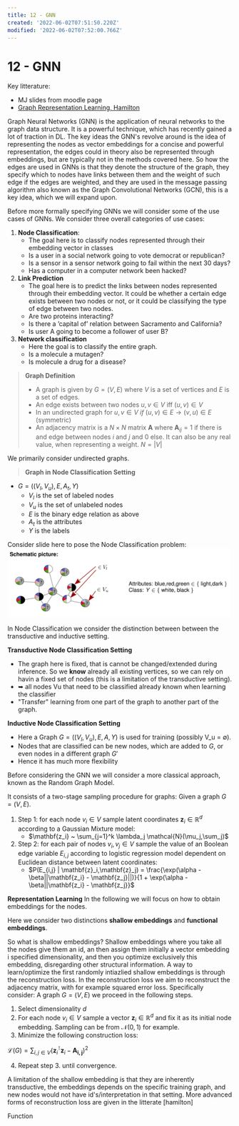```yaml
---
title: 12 - GNN
created: '2022-06-02T07:51:50.220Z'
modified: '2022-06-02T07:52:00.766Z'
---
```


# 12 - GNN
Key litterature:
- MJ slides from moodle page
- [Graph Representation Learning, Hamilton](https://www.morganclaypool.com/doi/pdfplus/10.2200/S01045ED1V01Y202009AIM046?casa_token=tfO_fJZSzq4AAAAA:FTog3f3bZ6Cu91JsYmkN9Ytw0O3cmVSFB93iquBnbbOCItyf9_jJxFcwbJ9_Htc_5V-Tnk3lmqQp)

Graph Neural Networks (GNN) is the application of neural networks to the graph data structure. It is a powerful technique, which has recently gained a lot of traction in DL. The key ideas the GNN's revolve around is the idea of representing the nodes as vector embeddings for a concise and powerful representation, the edges could in theory also be represented through embeddings, but are typically not in the methods covered here. So how the edges are used in GNNs is that they denote the structure of the graph, they specify which to nodes have links between them and the weight of such edge if the edges are weighted, and they are used in the message passing algorithm also known as the Graph Convolutional Networks (GCN), this is a key idea, which we will expand upon. 

Before more formally specifying GNNs we will consider some of the use cases of GNNs. We consider three overall categories of use cases:
1. **Node Classification**: 
    - The goal here is to classify nodes represented through their embedding vector in classes
    - Is a user in a social network going to vote democrat or republican?
    - Is a sensor in a sensor network going to fail within the next 30 days?
    - Has a computer in a computer network been hacked?
2. **Link Prediction**
    - The goal here is to predict the links between nodes represented through their embedding vector. It could be whether a certain edge exists between two nodes or not, or it could be classifying the type of edge between two nodes.
    - Are two proteins interacting?
    - Is there a ’capital of’ relation between Sacramento and California?
    - Is user A going to become a follower of user B?
3. **Network classification**
    - Here the goal is to classify the entire graph.
    - Is a molecule a mutagen?
    - Is molecule a drug for a disease?

> **Graph Definition** 
>- A graph is given by $G=(V,E)$ where $V$ is a set of vertices and $E$ is a set of edges.
>- An edge exists between two nodes $u,v \in V$ iff $(u,v) \in V$ 
>- In an undirected graph for $u,v \in V \ if \ (u,v) \in E \rightarrow (v,u) \in E$ (symmetric)
>- An adjacency matrix is a $N\times N$ matrix $\textbf{A}$ where $\textbf{A}_{ij} = 1$ if there is and edge between nodes $i$ and $j$ and $0$ else. It can also be any real value, when representing a weight. $N = |V|$

We primarily consider undirected graphs.

> **Graph in Node Classification Setting**
- $G = ((V_l,V_u),E,A_t,Y)$
    - $V_l$ is the set of labeled nodes
    - $V_u$ is the set of unlabeled nodes
    - $E$ is the binary edge relation as above 
    - $A_t$ is the attributes 
    - $Y$ is the labels

Consider slide here to pose the Node Classification problem:
<img src="..\attachments\gnn_node_class.png" width="500px">

In Node Classification we consider the distinction between between the transductive and inductive setting.

**Transductive Node Classification Setting**
- The graph here is fixed, that is cannot be changed/extended during inference. So we **know** already all existing vertices, so we can rely on havin a fixed set of nodes (this is a limitation of the transductive setting).
- ➥ all nodes Vu that need to be classified already known when learning the classifier
- "Transfer" learning from one part of the graph to another part of the graph.

**Inductive Node Classification Setting**
- Here a Graph $G = ((V_l, V_u), E, A, Y)$ is used for training (possibly V_u = ∅).
- Nodes that are classified can be new nodes, which are added to $G$, or even nodes in a different graph $G'$
- Hence it has much more flexibility

Before considering the GNN we will consider a more classical approach, known as the Random Graph Model.

It consists of a two-stage sampling procedure for graphs: Given a graph $G=(V,E)$.

1. Step 1: for each node $v_i \in V$ sample latent coordinates $\mathbf{z}_i \in \mathbb{R}^d$ according to a Gaussian Mixture model:
    - $\mathbf{z_i} ~ \sum_{j=1}^k \lambda_j \mathcal{N}(\mu_j,\sum_j)$
1. Step 2: for each pair of nodes $v_i,v_j \in V$ sample the value of an Boolean edge variable $E_{i,j}$ according to logistic regression model dependent on Euclidean distance between latent coordinates: 
    - $P(E_{i,j} | \mathbf{z}_i,\mathbf{z}_j) = \frac{\exp(\alpha - \beta||\mathbf{z_i} - \mathbf{z_j}||)}{1 + \exp(\alpha - \beta||\mathbf{z_i} - \mathbf{z_j}}$

**Representation Learning**
In the following we will focus on how to obtain embeddings for the nodes. 

Here we consider two distinctions **shallow embeddings** and **functional embeddings**.

So what is shallow embeddings? Shallow embeddings where you take all the nodes give them an id, an then assign them initially a vector embedding i specified dimensionality, and then you optimize exclusively this embedding, disregarding other structural information. A way to learn/optimize the first randomly intiazlied shallow embeddings is through the reconstruction loss.
In the reconstruction loss we aim to reconstruct the adjacency matrix, with for example squared error loss. Specifically consider: A graph $G= (V,E)$ we proceed in the following steps.
1. Select dimensionality $d$
2. For each node $v_i \in V$ sample a vector $\mathbf{z}_i \in \mathbb{R}^d$ and fix it as its initial node embedding. Sampling can be from $\mathcal{N}(0,1)$ for example.
3. Minimize the following construction loss:

$\mathcal{L}(G) = \sum_{i,j \in V} (\mathbf{z}_i^\intercal \mathbf{z}_i - \mathbf{A_{i,j}})^2$

4. Repeat step 3. until convergence.

A limitation of the shallow embedding is that they are inherently transductive, the embeddings depends on the specific training graph, and new nodes would not have id's/interpretation in that setting. More advanced forms of reconstruction loss are given in the litterate [hamilton]

Function